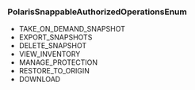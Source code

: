 ### PolarisSnappableAuthorizedOperationsEnum
- TAKE_ON_DEMAND_SNAPSHOT
- EXPORT_SNAPSHOTS
- DELETE_SNAPSHOT
- VIEW_INVENTORY
- MANAGE_PROTECTION
- RESTORE_TO_ORIGIN
- DOWNLOAD
